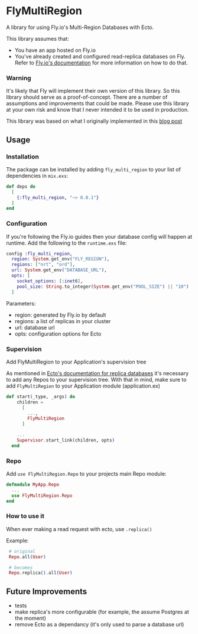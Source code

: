 # FlyMultiRegion

A library for using Fly.io's Multi-Region Databases with Ecto.

This library assumes that:

- You have an app hosted on Fly.io
- You've already created and configured read-replica databases on Fly. Refer to [Fly.io's documentation](https://fly.io/docs/getting-started/multi-region-databases/) for more information on how to do that.

### Warning

It's likely that Fly will implement their own version of this library. So this library should serve as a proof-of-concept. There are a number of assumptions and improvements that could be made. Please use this library at your own risk and know that I never intended it to be used in production.

This library was based on what I originally implemented in this [blog post](https://nathanwillson.com/blog/posts/2021-09-25-fly-multi-db/)

## Usage

### Installation

The package can be installed by adding `fly_multi_region` to your list of dependencies in `mix.exs`:

```elixir
def deps do
  [
    {:fly_multi_region, "~> 0.0.1"}
  ]
end
```

### Configuration

If you're following the Fly.io guides then your database config will happen at runtime. Add the following to the `runtime.exs` file:

```elixir
config :fly_multi_region,
  region: System.get_env("FLY_REGION"),
  regions: ["nrt", "ord"],
  url: System.get_env("DATABASE_URL"),
  opts: [
    socket_options: [:inet6],
    pool_size: String.to_integer(System.get_env("POOL_SIZE") || "10")
  ]
```

Parameters:

- region: generated by Fly.io by default
- regions: a list of replicas in your cluster
- url: database url
- opts: configuration options for Ecto

### Supervision

Add FlyMultiRegion to your Application's supervision tree

As mentioned in [Ecto's documentation for replica databases](https://hexdocs.pm/ecto/replicas-and-dynamic-repositories.html) it's necessary to add any Repos to your supervision tree. With that in mind, make sure to add `FlyMultiRegion` to your Application module (application.ex)

```elixir
def start(_type, _args) do
    children =
      [
        ...,
        FlyMultiRegion
      ]

    ...
    Supervisor.start_link(children, opts)
  end
```

### Repo

Add `use FlyMultiRegion.Repo` to your projects main Repo module:

```elixir
defmodule MyApp.Repo
  ...
  use FlyMultiRegion.Repo
end
```

### How to use it

When ever making a read request with ecto, use `.replica()`

Example:

```elixir
 # original
 Repo.all(User)

 # becomes
 Repo.replica().all(User)
```

## Future Improvements

- tests
- make replica's more configurable (for example, the assume Postgres at the moment)
- remove Ecto as a dependancy (it's only used to parse a database url)
